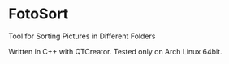 # FotoSort
Tool for Sorting Pictures in Different Folders

Written in C++ with QTCreator.
Tested only on Arch Linux 64bit.
